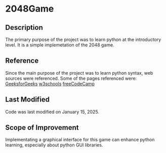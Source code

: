 # 2048Game
## Description
The primary purpose of the project was to learn python at the introductory level. It is a simple implemetation of the 2048 game.

## Reference
Since the main purpose of the project was to learn python syntax, web sources were referenced. 
Some of the pages referenced were:
[GeeksforGeeks](https://www.geeksforgeeks.org/2048-game-in-python/)
[w3schools](https://www.w3schools.com/python/python_functions.asp)
[freeCodeCamp](https://www.freecodecamp.org/news/multi-dimensional-arrays-in-python/)

## Last Modified
Code was last modified on January 15, 2025.

## Scope of Improvement
Implementating a graphical interface for this game can enhance python learning, especially about python GUI libraries. 
